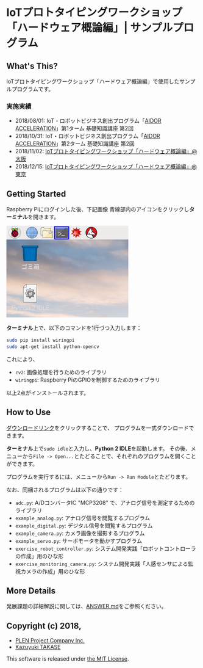 IoTプロトタイピングワークショップ「ハードウェア概論編」| サンプルプログラム
===============================================================================

What's This?
-------------------------------------------------------------------------------

IoTプロトタイピングワークショップ「ハードウェア概論編」で使用したサンプルプログラムです。

### 実施実績

- 2018/08/01: IoT・ロボットビジネス創出プログラム「[AIDOR ACCELERATION](https://teqs.jp/acceleration)」第1ターム 基礎知識講座 第2回
- 2018/10/31: IoT・ロボットビジネス創出プログラム「[AIDOR ACCELERATION](https://teqs.jp/acceleration)」第2ターム 基礎知識講座 第2回
- 2018/11/02: [IoTプロトタイピングワークショップ「ハードウェア概論編」@大阪](https://connpass.com/event/103997/)
- 2018/12/15: [IoTプロトタイピングワークショップ「ハードウェア概論編」@東京](https://connpass.com/event/109698/)


Getting Started
-------------------------------------------------------------------------------

Raspberry Piにログインした後、下記画像 青線部内のアイコンをクリックし**ターミナル**を開きます。

![](.assets/desktop.png)

**ターミナル**上で、以下のコマンドを1行づつ入力します：

```sh
sudo pip install wiringpi
sudo apt-get install python-opencv
```

これにより、

- `cv2`: 画像処理を行うためのライブラリ
- `wiringpi`: Raspberry PiのGPIOを制御するためのライブラリ

以上2点がインストールされます。


How to Use
-------------------------------------------------------------------------------

[ダウンロードリンク](https://github.com/Guvalif/iot-01/archive/master.zip)をクリックすることで、
プログラムを一式ダウンロードできます。

**ターミナル**上で`sudo idle`と入力し、**Python 2 IDLE**を起動します。
その後、メニューから`File -> Open...`とたどることで、それぞれのプログラムを開くことができます。

プログラムを実行するには、メニューから`Run -> Run Module`とたどります。

なお、同梱されるプログラムは以下の通りです：

- `adc.py`: A/DコンバータIC "MCP3208" で、アナログ信号を測定するためのライブラリ
- `example_analog.py`: アナログ信号を閲覧するプログラム
- `example_digital.py`: デジタル信号を閲覧するプログラム
- `example_camera.py`: カメラ画像を撮影するプログラム
- `example_servo.py`: サーボモータを動かすプログラム
- `exercise_robot_controller.py`: システム開発実践「ロボットコントローラの作成」用のひな形
- `exercise_monitoring_camera.py`: システム開発実践「人感センサによる監視カメラの作成」用のひな形


More Details
-------------------------------------------------------------------------------

発展課題の詳細解説に関しては、[ANSWER.md](ANSWER.md)をご参照ください。


Copyright (c) 2018,
-------------------------------------------------------------------------------

- [PLEN Project Company Inc.](https://plen.jp)
- [Kazuyuki TAKASE](https://github.com/Guvalif)

This software is released under [the MIT License](http://opensource.org/licenses/mit-license.php).